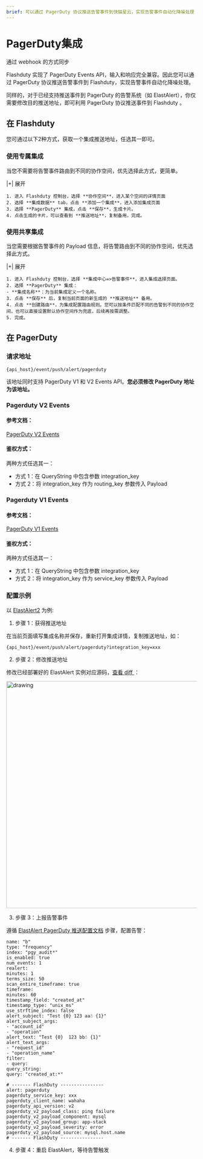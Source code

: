 ```yaml
---
brief: 可以通过 PagerDuty 协议推送告警事件到快猫星云，实现告警事件自动化降噪处理
---
```


# PagerDuty集成

通过 webhook 的方式同步

Flashduty 实现了 PagerDuty Events API，输入和响应完全兼容。因此您可以通过 PagerDuty 协议推送告警事件到 Flashduty，实现告警事件自动化降噪处理。

同样的，对于已经支持推送事件到 PagerDuty 的告警系统（如 ElastAlert），你仅需要修改目的推送地址，即可利用 PagerDuty 协议推送事件到 Flashduty 。

## 在 Flashduty
您可通过以下2种方式，获取一个集成推送地址，任选其一即可。

### 使用专属集成

当您不需要将告警事件路由到不同的协作空间，优先选择此方式，更简单。

|+| 展开

    1. 进入 Flashduty 控制台，选择 **协作空间**，进入某个空间的详情页面
    2. 选择 **集成数据** tab，点击 **添加一个集成**，进入添加集成页面
    3. 选择 **PagerDuty** 集成，点击 **保存**，生成卡片。
    4. 点击生成的卡片，可以查看到 **推送地址**，复制备用，完成。

### 使用共享集成

当您需要根据告警事件的 Payload 信息，将告警路由到不同的协作空间，优先选择此方式。

|+| 展开

    1. 进入 Flashduty 控制台，选择 **集成中心=>告警事件**，进入集成选择页面。
    2. 选择 **PagerDuty** 集成：
    - **集成名称**：为当前集成定义一个名称。
    3. 点击 **保存** 后，复制当前页面的新生成的 **推送地址** 备用。
    4. 点击 **创建路由**，为集成配置路由规则。您可以按条件匹配不同的告警到不同的协作空间，也可以直接设置默认协作空间作为兜底，后续再按需调整。
    5. 完成。

## 在 PagerDuty
### 请求地址

```
{api_host}/event/push/alert/pagerduty
```

该地址同时支持 PagerDuty V1 和 V2 Events API。**您必须修改 PagerDuty 地址为该地址。**

### Pagerduty V2 Events

#### 参考文档：

[PagerDuty V2 Events](https://developer.pagerduty.com/api-reference/368ae3d938c9e-send-an-event-to-pager-duty)

#### 鉴权方式：

两种方式任选其一：

- 方式 1：在 QueryString 中包含参数 integration_key
- 方式 2：将 integration_key 作为 routing_key 参数传入 Payload

### Pagerduty V1 Events

#### 参考文档：

[PagerDuty V1 Events](https://developer.pagerduty.com/api-reference/f0037990796c8-send-an-event-to-pager-duty)

#### 鉴权方式：

两种方式任选其一：

- 方式 1：在 QueryString 中包含参数 integration_key
- 方式 2：将 integration_key 作为 service_key 参数传入 Payload

### 配置示例

以 [ElastAlert2](https://github.com/jertel/elastalert2) 为例:

1. 步骤 1：获得推送地址

在当前页面填写集成名称并保存，重新打开集成详情，复制推送地址，如：

```
{api_host}/event/push/alert/pagerduty?integration_key=xxx
```

2. 步骤 2：修改推送地址

修改已经部署好的 ElastAlert 实例对应源码，[查看 diff ](https://github.com/jertel/elastalert2/commit/e815a62a6b1eecef6e1fef13afd99d905b67fc34)：

<img alt="drawing" width="600" src="https://fcdoc.github.io/img/zh/bgbLujRxqtPVvOHrDFsFH6pmWYFB9d5p9AT2jnZtlxY.avif" />

3. 步骤 3：上报告警事件

遵循 [ElastAlert PagerDuty 推送配置文档](https://elastalert2.readthedocs.io/en/latest/ruletypes.html#pagerduty) 步骤，配置告警：

```
name: "b"
type: "frequency"
index: "pgy_audit*"
is_enabled: true
num_events: 1
realert:
minutes: 1
terms_size: 50
scan_entire_timeframe: true
timeframe:
minutes: 60
timestamp_field: "created_at"
timestamp_type: "unix_ms"
use_strftime_index: false
alert_subject: "Test {0} 123 aa☃ {1}"
alert_subject_args:
- "account_id"
- "operation"
alert_text: "Test {0}  123 bb☃ {1}"
alert_text_args:
- "request_id"
- "operation_name"
filter:
- query:
query_string:
query: "created_at:*"

# ------- FlashDuty ----------------
alert: pagerduty
pagerduty_service_key: xxx
pagerduty_client_name: wahaha
pagerduty_api_version: v2
pagerduty_v2_payload_class: ping failure
pagerduty_v2_payload_component: mysql
pagerduty_v2_payload_group: app-stack
pagerduty_v2_payload_severity: error
pagerduty_v2_payload_source: mysql.host.name
# ------- FlashDuty ----------------
```

4. 步骤 4：重启 ElastAlert，等待告警触发